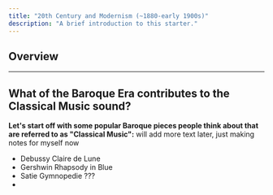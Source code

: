 ```yaml
---
title: "20th Century and Modernism (~1880-early 1900s)"
description: "A brief introduction to this starter."
---
```

## Overview


---

## What of the Baroque Era contributes to the Classical Music sound? 

**Let's start off with some popular Baroque pieces people think about that are referred to as "Classical Music":**
will add more text later, just making notes for myself now

- Debussy Claire de Lune 
- Gershwin Rhapsody in Blue
- Satie Gymnopedie
???
-